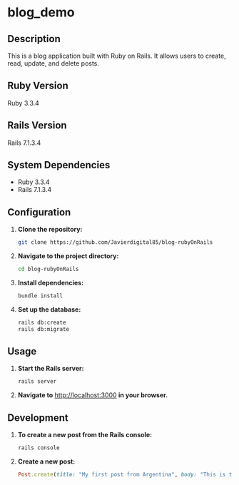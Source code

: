 # blog_demo

## Description

This is a blog application built with Ruby on Rails. It allows users to create, read, update, and delete posts.

## Ruby Version

Ruby 3.3.4

## Rails Version

Rails 7.1.3.4

## System Dependencies

- Ruby 3.3.4
- Rails 7.1.3.4

## Configuration

1. **Clone the repository:**

   ```bash
   git clone https://github.com/Javierdigital85/blog-rubyOnRails


   ```

2. **Navigate to the project directory:**

   ```bash
   cd blog-rubyOnRails
   ```

3. **Install dependencies:**

   ```bash
   bundle install
   ```

4. **Set up the database:**

   ```bash
   rails db:create
   rails db:migrate
   ```

## Usage

1. **Start the Rails server:**

   ```bash
   rails server
   ```

2. **Navigate to** [http://localhost:3000](http://localhost:3000) **in your browser.**

## Development

1. **To create a new post from the Rails console:**

   ```bash
   rails console
   ```

2. **Create a new post:**

   ```ruby
   Post.create(title: "My first post from Argentina", body: "This is the body of the post.")
   ```
